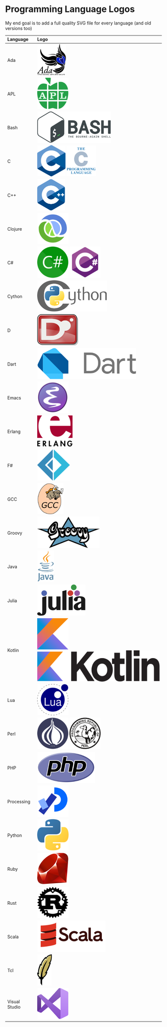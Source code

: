 # Programming Language Logos

My end goal is to add a full quality SVG file for every language (and old versions too)

|Language|Logo|
|:--|:--|
|Ada|<img src="/src/ada.svg" style="height: 100px;"/>|
|APL|<img src="/src/apl.svg" style="height: 100px;"/>|
|Bash|<img src="/src/bash.svg" style="height: 100px;"/>|
|C|<img src="/src/c.svg" style="height: 100px;"/> <img src="/src/c_full.svg" style="height: 100px;"/>|
|C++|<img src="/src/cpp.svg" style="height: 100px;"/>|
|Clojure|<img src="/src/clojure.svg" style="height: 100px;"/>|
|C#|<img src="/src/cs_wordmark.svg" style="height: 100px;"/> <img src="/src/csharp.svg" style="height: 100px;"/>|
|Cython|<img src="/src/cython.svg" style="height: 100px;"/>|
|D|<img src="/src/d.svg" style="height: 100px;"/>|
|Dart|<img src="/src/dart.svg" style="height: 100px;"/>|
|Emacs|<img src="/src/emacs.svg" style="height: 100px;"/>|
|Erlang|<img src="/src/erlang.svg" style="height: 100px;"/>|
|F#|<img src="/src/fsharp.svg" style="height: 100px;"/>|
|GCC|<img src="/src/gcc.svg" style="height: 100px;"/>|
|Groovy|<img src="/src/groovy.svg" style="height: 100px;"/>|
|Java|<img src="/src/java.svg" style="height: 100px;"/>|
|Julia|<img src="/src/julia.svg" style="height: 100px;"/>|
|Kotlin|<img src="/src/kotlin.svg" style="height: 100px;"/> <img src="/src/kotlin_full.svg" style="height: 100px;"/>|
|Lua|<img src="/src/lua.svg" style="height: 100px;"/>|
|Perl|<img src="/src/perl_onion.svg" style="height: 100px;"/> <img src="/src/perl_republic.svg" style="height: 100px;"/>|
|PHP|<img src="/src/php.svg" style="height: 100px;"/>|
|Processing|<img src="/src/processing_4.svg" style="height: 100px;"/>|
|Python|<img src="/src/python.svg" style="height: 100px;"/>|
|Ruby|<img src="/src/ruby.svg" style="height: 100px;"/>|
|Rust|<img src="/src/rust_black.svg" style="height: 100px;"/>|
|Scala|<img src="/src/scala_full.svg" style="height: 100px;"/>|
|Tcl|<img src="/src/tcl.svg" style="height: 100px;"/>|
|Visual Studio|<img src="/src/visual_studio_2019.svg" style="height: 100px;"/>|
